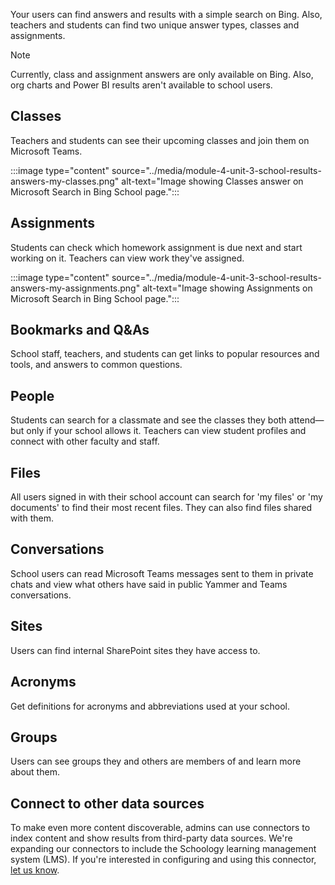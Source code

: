 Your users can find answers and results with a simple search on Bing. Also, teachers and students can find two unique answer types, classes and assignments.

> [!Note]
>
> Currently, class and assignment answers are only available on Bing. Also, org charts and Power BI results aren't available to school users.

## Classes

Teachers and students can see their upcoming classes and join them on Microsoft Teams.

:::image type="content" source="../media/module-4-unit-3-school-results-answers-my-classes.png" alt-text="Image showing Classes answer on Microsoft Search in Bing School page.":::

## Assignments

Students can check which homework assignment is due next and start working on it. Teachers can view work they've assigned.

:::image type="content" source="../media/module-4-unit-3-school-results-answers-my-assignments.png" alt-text="Image showing Assignments on Microsoft Search in Bing School page.":::

## Bookmarks and Q&As

School staff, teachers, and students can get links to popular resources and tools, and answers to common questions.

## People

Students can search for a classmate and see the classes they both attend—but only if your school allows it. Teachers can view student profiles and connect with other faculty and staff.

## Files

All users signed in with their school account can search for 'my files' or 'my documents' to find their most recent files. They can also find files shared with them.

## Conversations

School users can read Microsoft Teams messages sent to them in private chats and view what others have said in public Yammer and Teams conversations.

## Sites

Users can find internal SharePoint sites they have access to.

## Acronyms

Get definitions for acronyms and abbreviations used at your school.

## Groups

Users can see groups they and others are members of and learn more about them.

## Connect to other data sources

To make even more content discoverable, admins can use connectors to index content and show results from third-party data sources. We're expanding our connectors to include the Schoology learning management system (LMS). If you're interested in configuring and using this connector, [let us know](https://forms.office.com/r/3X6rpkLQfP).

